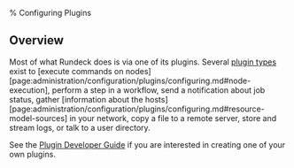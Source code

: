 % Configuring Plugins

## Overview

Most of what Rundeck does is via one of its plugins. 
Several [plugin types](plugin-types.html) exist
to [execute commands on nodes][page:administration/configuration/plugins/configuring.md#node-execution], 
perform a step in a workflow, 
send a notification about job status, gather
[information about the hosts][page:administration/configuration/plugins/configuring.md#resource-model-sources] 
in your network, copy a file to a remote
server, store and stream logs, or talk to a user directory.

See the [Plugin Developer Guide](../../../developer/index.html) if you are interested in creating one of your own plugins.
